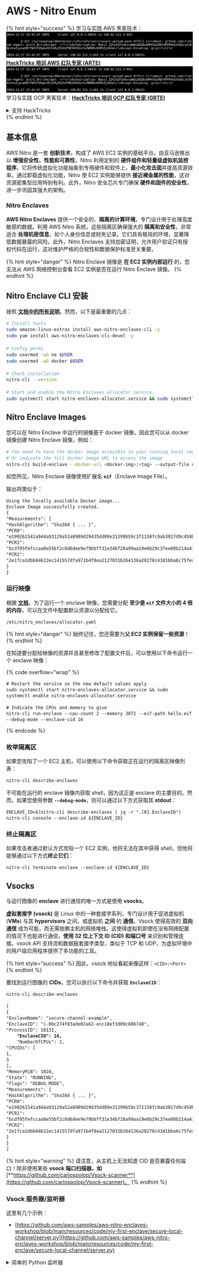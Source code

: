 # AWS - Nitro Enum

{% hint style="success" %}
学习与实践 AWS 黑客技术：<img src="../../../../.gitbook/assets/image (1).png" alt="" data-size="line">[**HackTricks 培训 AWS 红队专家 (ARTE)**](https://training.hacktricks.xyz/courses/arte)<img src="../../../../.gitbook/assets/image (1).png" alt="" data-size="line">\
学习与实践 GCP 黑客技术：<img src="../../../../.gitbook/assets/image (2).png" alt="" data-size="line">[**HackTricks 培训 GCP 红队专家 (GRTE)**<img src="../../../../.gitbook/assets/image (2).png" alt="" data-size="line">](https://training.hacktricks.xyz/courses/grte)

<details>

<summary>支持 HackTricks</summary>

* 查看 [**订阅计划**](https://github.com/sponsors/carlospolop)!
* **加入** 💬 [**Discord 群组**](https://discord.gg/hRep4RUj7f) 或 [**Telegram 群组**](https://t.me/peass) 或 **关注** 我们的 **Twitter** 🐦 [**@hacktricks\_live**](https://twitter.com/hacktricks\_live)**.**
* **通过向** [**HackTricks**](https://github.com/carlospolop/hacktricks) 和 [**HackTricks Cloud**](https://github.com/carlospolop/hacktricks-cloud) GitHub 仓库提交 PR 分享黑客技巧。

</details>
{% endhint %}

## 基本信息

AWS Nitro 是一套 **创新技术**，构成了 AWS EC2 实例的基础平台。由亚马逊推出以 **增强安全性、性能和可靠性**，Nitro 利用定制的 **硬件组件和轻量级虚拟机监控程序**。它将传统虚拟化功能抽象到专用硬件和软件上，**最小化攻击面**并提高资源效率。通过卸载虚拟化功能，Nitro 使 EC2 实例能够提供 **接近裸金属的性能**，这对资源密集型应用特别有利。此外，Nitro 安全芯片专门确保 **硬件和固件的安全性**，进一步巩固其强大的架构。

### Nitro Enclaves

**AWS Nitro Enclaves** 提供一个安全的、**隔离的计算环境**，专门设计用于处理高度敏感的数据。利用 AWS Nitro 系统，这些隔离区确保强大的 **隔离和安全性**，非常适合 **处理机密信息**，如个人身份信息或财务记录。它们具有极简的环境，显著降低数据暴露的风险。此外，Nitro Enclaves 支持加密证明，允许用户验证只有授权代码在运行，这对维护严格的合规性和数据保护标准至关重要。

{% hint style="danger" %}
Nitro Enclave 镜像是 **在 EC2 实例内部运行** 的，您无法从 AWS 网络控制台查看 EC2 实例是否在运行 Nitro Enclave 镜像。
{% endhint %}

## Nitro Enclave CLI 安装

按照 [**文档中的所有说明**](https://catalog.us-east-1.prod.workshops.aws/event/dashboard/en-US/workshop/1-my-first-enclave/1-1-nitro-enclaves-cli#run-connect-and-terminate-the-enclave)。然而，以下是最重要的几点：
```bash
# Install tools
sudo amazon-linux-extras install aws-nitro-enclaves-cli -y
sudo yum install aws-nitro-enclaves-cli-devel -y

# Config perms
sudo usermod -aG ne $USER
sudo usermod -aG docker $USER

# Check installation
nitro-cli --version

# Start and enable the Nitro Enclaves allocator service.
sudo systemctl start nitro-enclaves-allocator.service && sudo systemctl enable nitro-enclaves-allocator.service
```
## Nitro Enclave Images

您可以在 Nitro Enclave 中运行的镜像基于 docker 镜像，因此您可以从 docker 镜像创建 Nitro Enclave 镜像，例如：
```bash
# You need to have the docker image accesible in your running local registry
# Or indicate the full docker image URL to access the image
nitro-cli build-enclave --docker-uri <docker-img>:<tag> --output-file nitro-img.eif
```
如您所见，Nitro Enclave 镜像使用扩展名 **`eif`**（Enclave Image File）。

输出将类似于：
```
Using the locally available Docker image...
Enclave Image successfully created.
{
"Measurements": {
"HashAlgorithm": "Sha384 { ... }",
"PCR0": "e199261541a944a93129a52a8909d29435dd89e31299b59c371158fc9ab3017d9c450b0a580a487e330b4ac691943284",
"PCR1": "bcdf05fefccaa8e55bf2c8d6dee9e79bbff31e34bf28a99aa19e6b29c37ee80b214a414b7607236edf26fcb78654e63f",
"PCR2": "2e1fca1dbb84622ec141557dfa971b4f8ea2127031b264136a20278c43d1bba6c75fea286cd4de9f00450b6a8db0e6d3"
}
}
```
### 运行映像

根据 [**文档**](https://catalog.us-east-1.prod.workshops.aws/event/dashboard/en-US/workshop/1-my-first-enclave/1-1-nitro-enclaves-cli#run-connect-and-terminate-the-enclave)，为了运行一个 enclave 映像，您需要分配 **至少是 `eif` 文件大小的 4 倍的内存**。可以在文件中配置默认资源以分配给它。
```shell
/etc/nitro_enclaves/allocator.yaml
```
{% hint style="danger" %}
始终记住，您还需要为**父 EC2 实例保留一些资源**！
{% endhint %}

在知道要分配给映像的资源并且甚至修改了配置文件后，可以使用以下命令运行一个 enclave 映像：

{% code overflow="wrap" %}
```shell
# Restart the service so the new default values apply
sudo systemctl start nitro-enclaves-allocator.service && sudo systemctl enable nitro-enclaves-allocator.service

# Indicate the CPUs and memory to give
nitro-cli run-enclave --cpu-count 2 --memory 3072 --eif-path hello.eif --debug-mode --enclave-cid 16
```
{% endcode %}

### 枚举隔离区

如果您攻陷了一个 EC2 主机，可以使用以下命令获取正在运行的隔离区映像列表：
```bash
nitro-cli describe-enclaves
```
不可能在运行的 enclave 镜像内获取 shell，因为这正是 enclave 的主要目的。然而，如果您使用参数 **`--debug-mode`**，则可以通过以下方式获取其 **stdout**：
```shell
ENCLAVE_ID=$(nitro-cli describe-enclaves | jq -r ".[0].EnclaveID")
nitro-cli console --enclave-id ${ENCLAVE_ID}
```
### 终止隔离区

如果攻击者通过默认方式攻陷一个 EC2 实例，他将无法在其中获得 shell，但他将能够通过以下方式**终止它们**：
```shell
nitro-cli terminate-enclave --enclave-id ${ENCLAVE_ID}
```
## Vsocks

与运行图像的 **enclave** 进行通信的唯一方式是使用 **vsocks**。

**虚拟套接字 (vsock)** 是 Linux 中的一种套接字系列，专门设计用于促进虚拟机 (**VMs**) 与其 **hypervisors** 之间，或虚拟机 **之间** 的 **通信**。Vsock 使得高效的 **双向通信** 成为可能，而无需依赖主机的网络堆栈。这使得虚拟机即使在没有网络配置的情况下也能进行通信，**使用 32 位上下文 ID (CID) 和端口号** 来识别和管理连接。vsock API 支持流和数据报套接字类型，类似于 TCP 和 UDP，为虚拟环境中的用户级应用程序提供了多功能的工具。

{% hint style="success" %}
因此，vsock 地址看起来像这样：`<CID>:<Port>`
{% endhint %}

要找到运行图像的 **CIDs**，您可以执行以下命令并获取 **`EnclaveCID`**：

<pre class="language-bash"><code class="lang-bash">nitro-cli describe-enclaves

[
{
"EnclaveName": "secure-channel-example",
"EnclaveID": "i-0bc274f83ade02a62-enc18ef3d09c886748",
"ProcessID": 10131,
<strong>    "EnclaveCID": 16,
</strong>    "NumberOfCPUs": 2,
"CPUIDs": [
1,
3
],
"MemoryMiB": 1024,
"State": "RUNNING",
"Flags": "DEBUG_MODE",
"Measurements": {
"HashAlgorithm": "Sha384 { ... }",
"PCR0": "e199261541a944a93129a52a8909d29435dd89e31299b59c371158fc9ab3017d9c450b0a580a487e330b4ac691943284",
"PCR1": "bcdf05fefccaa8e55bf2c8d6dee9e79bbff31e34bf28a99aa19e6b29c37ee80b214a414b7607236edf26fcb78654e63f",
"PCR2": "2e1fca1dbb84622ec141557dfa971b4f8ea2127031b264136a20278c43d1bba6c75fea286cd4de9f00450b6a8db0e6d3"
}
}
]
</code></pre>

{% hint style="warning" %}
请注意，从主机上无法知道 CID 是否暴露任何端口！除非使用某些 **vsock 端口扫描器，如** [**https://github.com/carlospolop/Vsock-scanner**](https://github.com/carlospolop/Vsock-scanner)。
{% endhint %}

### Vsock 服务器/监听器

这里有几个示例：

* [https://github.com/aws-samples/aws-nitro-enclaves-workshop/blob/main/resources/code/my-first-enclave/secure-local-channel/server.py](https://github.com/aws-samples/aws-nitro-enclaves-workshop/blob/main/resources/code/my-first-enclave/secure-local-channel/server.py)

<details>

<summary>简单的 Python 监听器</summary>
```python
#!/usr/bin/env python3

# From
https://medium.com/@F.DL/understanding-vsock-684016cf0eb0

import socket

CID = socket.VMADDR_CID_HOST
PORT = 9999

s = socket.socket(socket.AF_VSOCK, socket.SOCK_STREAM)
s.bind((CID, PORT))
s.listen()
(conn, (remote_cid, remote_port)) = s.accept()

print(f"Connection opened by cid={remote_cid} port={remote_port}")

while True:
buf = conn.recv(64)
if not buf:
break

print(f"Received bytes: {buf}")
```
</details>
```bash
# Using socat
socat VSOCK-LISTEN:<port>,fork EXEC:"echo Hello from server!"
```
### Vsock 客户端

示例：

* [https://github.com/aws-samples/aws-nitro-enclaves-workshop/blob/main/resources/code/my-first-enclave/secure-local-channel/client.py](https://github.com/aws-samples/aws-nitro-enclaves-workshop/blob/main/resources/code/my-first-enclave/secure-local-channel/client.py)

<details>

<summary>简单的 Python 客户端</summary>
```python
#!/usr/bin/env python3

#From https://medium.com/@F.DL/understanding-vsock-684016cf0eb0

import socket

CID = socket.VMADDR_CID_HOST
PORT = 9999

s = socket.socket(socket.AF_VSOCK, socket.SOCK_STREAM)
s.connect((CID, PORT))
s.sendall(b"Hello, world!")
s.close()
```
</details>
```bash
# Using socat
echo "Hello, vsock!" | socat - VSOCK-CONNECT:3:5000
```
### Vsock Proxy

工具 vsock-proxy 允许使用另一个地址代理 vsock 代理，例如：
```bash
vsock-proxy 8001 ip-ranges.amazonaws.com 443 --config your-vsock-proxy.yaml
```
这将把 **vsock 中的本地端口 8001** 转发到 `ip-ranges.amazonaws.com:443`，文件 **`your-vsock-proxy.yaml`** 可能包含以下内容，以允许访问 `ip-ranges.amazonaws.com:443`：
```yaml
allowlist:
- {address: ip-ranges.amazonaws.com, port: 443}
```
可以通过以下方式查看 EC2 主机使用的 vsock 地址 (**`<CID>:<Port>`**)（注意 `3:8001`，3 是 CID，8001 是端口）： 

{% code overflow="wrap" %}
```bash
sudo ss -l -p -n | grep v_str
v_str LISTEN 0      0                                                                              3:8001                   *:*     users:(("vsock-proxy",pid=9458,fd=3))
```
{% endcode %}

## Nitro Enclave Atestation & KMS

Nitro Enclaves SDK 允许一个 enclave 从 Nitro **Hypervisor** 请求一个 **加密签名的证明文件**，该文件包含特定于该 enclave 的 **唯一测量值**。这些测量值，包括 **哈希和平台配置寄存器 (PCRs)**，在证明过程中用于 **证明 enclave 的身份** 和 **与外部服务建立信任**。证明文件通常包含像 PCR0、PCR1 和 PCR2 这样的值，这些值在构建和保存 enclave EIF 时你已经遇到过。

根据 [**docs**](https://catalog.us-east-1.prod.workshops.aws/event/dashboard/en-US/workshop/1-my-first-enclave/1-3-cryptographic-attestation#a-unique-feature-on-nitro-enclaves)，这些是 PCR 值：

<table><thead><tr><th width="97">PCR</th><th width="221">哈希值...</th><th>描述</th></tr></thead><tbody><tr><td>PCR0</td><td>Enclave 镜像文件</td><td>镜像文件内容的连续测量，不包括部分数据。</td></tr><tr><td>PCR1</td><td>Linux 内核和引导</td><td>内核和引导 ramfs 数据的连续测量。</td></tr><tr><td>PCR2</td><td>应用程序</td><td>用户应用程序的连续、按顺序测量，不包括引导 ramfs。</td></tr><tr><td>PCR3</td><td>分配给父实例的 IAM 角色</td><td>分配给父实例的 IAM 角色的连续测量。确保只有在父实例具有正确的 IAM 角色时，证明过程才会成功。</td></tr><tr><td>PCR4</td><td>父实例的实例 ID</td><td>父实例 ID 的连续测量。确保只有在父实例具有特定实例 ID 时，证明过程才会成功。</td></tr><tr><td>PCR8</td><td>Enclave 镜像文件签名证书</td><td>为 enclave 镜像文件指定的签名证书的测量。确保只有在 enclave 从由特定证书签名的 enclave 镜像文件引导时，证明过程才会成功。</td></tr></tbody></table>

你可以将 **加密证明** 集成到你的应用程序中，并利用与 **AWS KMS** 等服务的预构建集成。AWS KMS 可以 **验证 enclave 证明**，并在其密钥策略中提供基于证明的条件密钥 (`kms:RecipientAttestation:ImageSha384` 和 `kms:RecipientAttestation:PCR`)。这些策略确保 AWS KMS 仅在 enclave 的证明文件有效且满足 **指定条件** 时，才允许使用 KMS 密钥进行操作。

{% hint style="success" %}
请注意，调试模式下的 Enclaves (--debug) 生成的证明文件的 PCR 由零组成 (`000000000000000000000000000000000000000000000000`)。因此，检查这些值的 KMS 策略将失败。
{% endhint %}

### PCR Bypass

从攻击者的角度来看，注意到某些 PCR 允许修改 enclave 镜像的某些部分或全部，并且仍然有效（例如，PCR4 仅检查父实例的 ID，因此在该 EC2 中运行任何 enclave 镜像将满足此潜在 PCR 要求）。

因此，攻击者如果攻陷 EC2 实例，可能能够运行其他 enclave 镜像以绕过这些保护。

关于如何修改/创建新镜像以绕过每个保护（特别是那些不那么明显的）的研究仍然待完成。

## References

* [https://medium.com/@F.DL/understanding-vsock-684016cf0eb0](https://medium.com/@F.DL/understanding-vsock-684016cf0eb0)
* AWS Nitro 教程的所有部分：[https://catalog.us-east-1.prod.workshops.aws/event/dashboard/en-US/workshop/1-my-first-enclave/1-1-nitro-enclaves-cli](https://catalog.us-east-1.prod.workshops.aws/event/dashboard/en-US/workshop/1-my-first-enclave/1-1-nitro-enclaves-cli)

{% hint style="success" %}
学习并实践 AWS 黑客技术：<img src="../../../../.gitbook/assets/image (1).png" alt="" data-size="line">[**HackTricks Training AWS Red Team Expert (ARTE)**](https://training.hacktricks.xyz/courses/arte)<img src="../../../../.gitbook/assets/image (1).png" alt="" data-size="line">\
学习并实践 GCP 黑客技术：<img src="../../../../.gitbook/assets/image (2).png" alt="" data-size="line">[**HackTricks Training GCP Red Team Expert (GRTE)**<img src="../../../../.gitbook/assets/image (2).png" alt="" data-size="line">](https://training.hacktricks.xyz/courses/grte)

<details>

<summary>支持 HackTricks</summary>

* 查看 [**订阅计划**](https://github.com/sponsors/carlospolop)!
* **加入** 💬 [**Discord 群组**](https://discord.gg/hRep4RUj7f) 或 [**Telegram 群组**](https://t.me/peass) 或 **在 Twitter 上关注** 🐦 [**@hacktricks\_live**](https://twitter.com/hacktricks\_live)**.**
* **通过向** [**HackTricks**](https://github.com/carlospolop/hacktricks) 和 [**HackTricks Cloud**](https://github.com/carlospolop/hacktricks-cloud) GitHub 仓库提交 PR 来分享黑客技巧。

</details>
{% endhint %}
